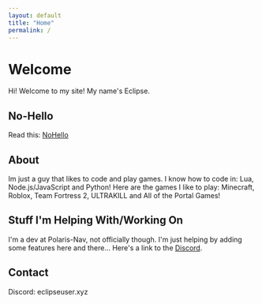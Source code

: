 ```yaml
---
layout: default
title: "Home"
permalink: /
---
```

# Welcome
Hi! Welcome to my site! My name's Eclipse.

## No-Hello
Read this: [NoHello](./nohello)

## About
Im just a guy that likes to code and play games.
I know how to code in: Lua, Node.js/JavaScript and Python!
Here are the games I like to play: Minecraft, Roblox, Team Fortress 2, ULTRAKILL and All of the Portal Games!

## Stuff I'm Helping With/Working On
I'm a dev at Polaris-Nav, not officially though. I'm just helping by adding some features here and there... Here's a link to the [Discord](https://discord.gg/sM9k9uaQvq).

## Contact
Discord: eclipseuser.xyz